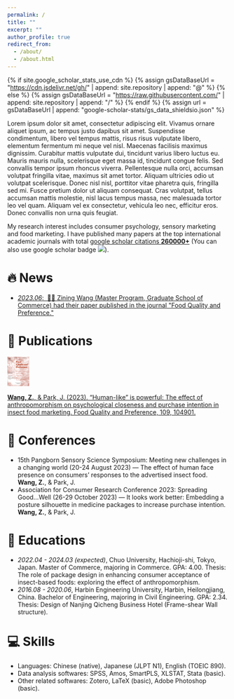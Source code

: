 ```yaml
---
permalink: /
title: ""
excerpt: ""
author_profile: true
redirect_from: 
  - /about/
  - /about.html
---
```


{% if site.google_scholar_stats_use_cdn %}
{% assign gsDataBaseUrl = "https://cdn.jsdelivr.net/gh/" | append: site.repository | append: "@" %}
{% else %}
{% assign gsDataBaseUrl = "https://raw.githubusercontent.com/" | append: site.repository | append: "/" %}
{% endif %}
{% assign url = gsDataBaseUrl | append: "google-scholar-stats/gs_data_shieldsio.json" %}

<span class='anchor' id='about-me'></span>

Lorem ipsum dolor sit amet, consectetur adipiscing elit. Vivamus ornare aliquet ipsum, ac tempus justo dapibus sit amet. Suspendisse condimentum, libero vel tempus mattis, risus risus vulputate libero, elementum fermentum mi neque vel nisl. Maecenas facilisis maximus dignissim. Curabitur mattis vulputate dui, tincidunt varius libero luctus eu. Mauris mauris nulla, scelerisque eget massa id, tincidunt congue felis. Sed convallis tempor ipsum rhoncus viverra. Pellentesque nulla orci, accumsan volutpat fringilla vitae, maximus sit amet tortor. Aliquam ultricies odio ut volutpat scelerisque. Donec nisl nisl, porttitor vitae pharetra quis, fringilla sed mi. Fusce pretium dolor ut aliquam consequat. Cras volutpat, tellus accumsan mattis molestie, nisl lacus tempus massa, nec malesuada tortor leo vel quam. Aliquam vel ex consectetur, vehicula leo nec, efficitur eros. Donec convallis non urna quis feugiat.

My research interest includes consumer psychology, sensory marketing and food marketing. I have published many papers at the top international academic journals with total <a href='https://scholar.google.com/citations?user=Y8H7YqkAAAAJ'>google scholar citations <strong><span id='total_cit'>260000+</span></strong></a> (You can also use google scholar badge <a href='https://scholar.google.com/citations?user=Y8H7YqkAAAAJ'><img src="https://img.shields.io/endpoint?url={{ url | url_encode }}&logo=Google%20Scholar&labelColor=f6f6f6&color=9cf&style=flat&label=citations"></a>).


# 🔥 News
- [*2023.06*: &nbsp;🎉🎉 Zining Wang (Master Program, Graduate School of Commerce) had their paper published in the journal "Food Quality and Preference." ](https://www.chuo-u.ac.jp/academics/graduateschool/news/2023/06/66313/)

# 📝 Publications 
<!--div class='paper-box'><div class='paper-box-image'><div><div class="badge">Food Quality and Preference 2023</div-->
<img src='images/Food Quality and Preference.jpg' alt="sym" width="10%"></div></div>
<div class='paper-box-text' markdown="1">

[**Wang, Z.**, & Park, J. (2023). “Human-like” is powerful: The effect of anthropomorphism on psychological closeness and purchase intention in insect food marketing. Food Quality and Preference, 109, 104901.](https://www.sciencedirect.com/science/article/abs/pii/S0950329323000952)

# 📝 Conferences 
- 15th Pangborn Sensory Science Symposium: Meeting new challenges in a changing world (20-24 August 2023) — The effect of human face presence on consumers’ responses to the advertised insect food.
**Wang, Z.**, & Park, J.
- Association for Consumer Research Conference 2023: Spreading Good…Well (26-29 October 2023) — It looks work better: Embedding a posture silhouette in medicine packages to increase purchase intention.
**Wang, Z.**, & Park, J.

<!--[**Project**](https://scholar.google.com/citations?view_op=view_citation&hl=zh-CN&user=DhtAFkwAAAAJ&citation_for_view=DhtAFkwAAAAJ:ALROH1vI_8AC) <strong><span class='show_paper_citations' data='DhtAFkwAAAAJ:ALROH1vI_8AC'></span></strong>
- Lorem ipsum dolor sit amet, consectetur adipiscing elit. Vivamus ornare aliquet ipsum, ac tempus justo dapibus sit amet. 
</div>
</div>

- [Lorem ipsum dolor sit amet, consectetur adipiscing elit. Vivamus ornare aliquet ipsum, ac tempus justo dapibus sit amet](https://github.com), A, B, C, **CVPR 2020**

# 🎖 Honors and Awards
- *2021.10* Lorem ipsum dolor sit amet, consectetur adipiscing elit. Vivamus ornare aliquet ipsum, ac tempus justo dapibus sit amet. 
- *2021.09* Lorem ipsum dolor sit amet, consectetur adipiscing elit. Vivamus ornare aliquet ipsum, ac tempus justo dapibus sit amet. -->

# 📖 Educations
- *2022.04 - 2024.03 (expected)*, Chuo University, Hachioji-shi, Tokyo, Japan. Master of Commerce, majoring in Commerce. GPA: 4.00. Thesis: The role of package design in enhancing consumer acceptance of insect-based foods: exploring the effect of anthropomorphism.
- *2016.08 - 2020.06*, Harbin Engineering University, Harbin, Heilongjiang, China. Bachelor of Engineering, majoring in Civil Engineering. GPA: 2.34. Thesis: Design of Nanjing Qicheng Business Hotel (Frame-shear Wall structure).

<!--# 💬 Invited Talks
- *2021.06*, Lorem ipsum dolor sit amet, consectetur adipiscing elit. Vivamus ornare aliquet ipsum, ac tempus justo dapibus sit amet. 
- *2021.03*, Lorem ipsum dolor sit amet, consectetur adipiscing elit. Vivamus ornare aliquet ipsum, ac tempus justo dapibus sit amet.  \| [\[video\]](https://github.com/)-->

# 💻 Skills
- Languages: Chinese (native), Japanese (JLPT N1), English (TOEIC 890).
- Data analysis softwares: SPSS, Amos, SmartPLS, XLSTAT, Stata (basic).
- Other related softwares: Zotero, LaTeX (basic), Adobe Photoshop (basic).
